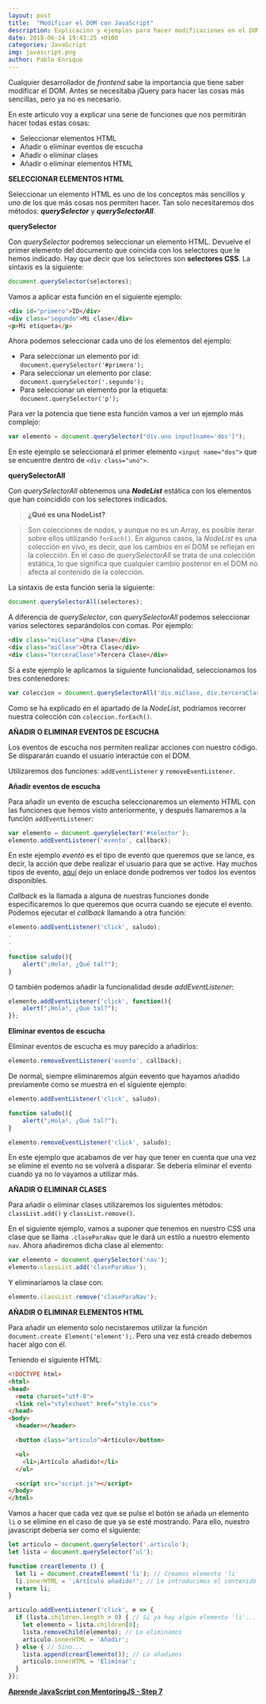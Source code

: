 ```yaml
---
layout: post
title:  "Modificar el DOM con JavaScript"
description: Explicación y ejemplos para hacer modificaciones en el DOM (Document Object Model)
date: 2018-06-14 19:43:25 +0100
categories: JavaScript
img: javascript.png
author: Pablo Enrique
---
```


Cualquier desarrollador de *frontend* sabe la importancia que tiene saber modificar el DOM. Antes se necesitaba jQuery para hacer las cosas más sencillas, pero ya no es necesario.

En este artículo voy a explicar una serie de funciones que nos permitirán hacer todas estas cosas:

* Seleccionar elementos HTML
* Añadir o eliminar eventos de escucha
* Añadir o eliminar clases
* Añadir o eliminar elementos HTML

**SELECCIONAR ELEMENTOS HTML**

Seleccionar un elemento HTML es uno de los conceptos más sencillos y uno de los que más cosas nos permiten hacer.
Tan solo necesitaremos dos métodos: ***querySelector*** y ***querySelectorAll***.

**querySelector**

Con *querySelector* podremos seleccionar un elemento HTML. Devuelve el primer elemento del documento que coincida con los selectores que le hemos indicado. Hay que decir que los selectores son **selectores CSS**. La sintaxis es la siguiente:

```js
document.querySelector(selectores);
```

Vamos a aplicar esta función en el siguiente ejemplo:

```html
<div id="primero">ID</div>
<div class="segundo">Mi clase</div>
<p>Mi etiqueta</p>
```

Ahora podemos seleccionar cada uno de los elementos del ejemplo:
* Para seleccionar un elemento por id: `document.querySelector('#primero');`
* Para seleccionar un elemento por clase: `document.querySelector('.segundo');`
* Para seleccionar un elemento por la etiqueta: `document.querySelector('p');`

Para ver la potencia que tiene esta función vamos a ver un ejemplo más complejo:

```js
var elemento = document.querySelector("div.uno input[name='dos']");
```

En este ejemplo se seleccionará el primer elemento `<input name="dos">` que se encuentre dentro de `<div class="uno">`.

**querySelectorAll**

Con *querySelectorAll* obtenemos una ***NodeList*** estática con los elementos que han coincidido con los selectores indicados.

>**¿Qué es una NodeList?**

>Son colecciones de nodos, y aunque no es un Array, es posible iterar sobre ellos utilizando `forEach()`. En algunos casos, la *NodeList* es una colección en vivo, es decir, que los cambios en el DOM se reflejan en la colección. En el caso de *querySelectorAll* se trata de una colección estática, lo que significa que cualquier cambio posterior en el DOM no afecta al contenido de la colección.

La sintaxis de esta función sería la siguiente:
```js
document.querySelectorAll(selectores);
```
A diferencia de *querySelector*, con *querySelectorAll* podemos seleccionar varios selectores separándolos con comas. Por ejemplo:

```html
<div class="miClase">Una Clase</div>
<div class="miClase">Otra Clase</div>
<div class="terceraClase">Tercera Clase</div>
```

Si a este ejemplo le aplicamos la siguiente funcionalidad, seleccionamos los tres contenedores:
```js
var coleccion = document.querySelectorAll('div.miClase, div.terceraClase');
```
Como se ha explicado en el apartado de la *NodeList*, podríamos recorrer nuestra colección con `coleccion.forEach()`.

**AÑADIR O ELIMINAR EVENTOS DE ESCUCHA**

Los eventos de escucha nos permiten realizar acciones con nuestro código. Se dispararán cuando el usuario interactúe con el DOM.

Utilizaremos dos funciones: `addEventListener` y `removeEventListener`.

**Añadir eventos de escucha**

Para añadir un evento de escucha seleccionaremos un elemento HTML con las funciones que hemos visto anteriormente, y después llamaremos a la función `addEventListener`:

```js
var elemento = document.querySelector('#selector');
elemento.addEventListener('evento', callback);
```

En este ejemplo *evento* es el tipo de evento que queremos que se lance, es decir, la acción que debe realizar el usuario para que se active. Hay muchos tipos de evento, [aquí](https://developer.mozilla.org/en-US/docs/Web/Events) dejo un enlace donde podremos ver todos los eventos disponibles.

*Callback* es la llamada a alguna de nuestras funciones donde especificaremos lo que queremos que ocurra cuando se ejecute el evento. Podemos ejecutar el *callback* llamando a otra función:

```js
elemento.addEventListener('click', saludo);
.
.
.
function saludo(){
    alert("¡Hola!, ¿Qué tal?");
}
```

O también podemos añadir la funcionalidad desde *addEventListener*:

```js
elemento.addEventListener('click', function(){
    alert("¡Hola!, ¿Qué tal?");
});
```

**Eliminar eventos de escucha**

Eliminar eventos de escucha es muy parecido a añadirlos:
```js
elemento.removeEventListener('evento', callback);
```
De normal, siempre eliminaremos algún eevento que hayamos añadido previamente como se muestra en el siguiente ejemplo:
```js
elemento.addEventListener('click', saludo);

function saludo(){
    alert("¡Hola!, ¿Qué tal?");
}

elemento.removeEventListener('click', saludo);
```

En este ejemplo que acabamos de ver hay que tener en cuenta que una vez se elimine el evento no se volverá a disparar. Se debería eliminar el evento cuando ya no lo vayamos a utilizar más.

**AÑADIR O ELIMINAR CLASES**

Para añadir o eliminar clases utilizaremos los siguientes métodos: `classList.add()` y `classList.remove()`.

En el siguiente ejemplo, vamos a suponer que tenemos en nuestro CSS una clase que se llama `.claseParaNav` que le dará un estilo a nuestro elemento `nav`. Ahora añadiremos dicha clase al elemento:

```js
var elemento = document.querySelector('nav');
elemento.classList.add('claseParaNav');
```

Y eliminaríamos la clase con:

```js
elemento.classList.remove('claseParaNav');
```

**AÑADIR O ELIMINAR ELEMENTOS HTML**

Para añadir un elemento solo necistaremos utilizar la función `document.create Element('element');`. Pero una vez está creado debemos hacer algo con él.

Teniendo el siguiente HTML:
```html
<!DOCTYPE html>
<html>
<head>
  <meta charset="utf-8">
  <link rel="stylesheet" href="style.css">
</head>
<body>
  <header></header>

  <button class="articulo">Artículo</button>

  <ul>
    <li>¡Artículo añadido!</li>
  </ul>

  <script src="script.js"></script>
</body>
</html>
```

Vamos a hacer que cada vez que se pulse el botón se añada un elemento `li` o se elimine en el caso de que ya se esté mostrando. Para ello, nuestro javascript debería ser como el siguiente:

```js
let articulo = document.querySelector('.articulo');
let lista = document.querySelector('ul');

function crearElemento () {
  let li = document.createElement('li'); // Creamos elemento 'li'
  li.innerHTML = '¡Artículo añadido!'; // Le introducimos el contenido que queremos que muestre
  return li;
}

articulo.addEventListener('click', e => {
  if (lista.children.length > 0) { // Si ya hay algún elemento 'li'...
    let elemento = lista.children[0];
    lista.removeChild(elemento); // Lo eliminamos
    articulo.innerHTML = 'Añadir';
  } else { // Sino...
    lista.append(crearElemento()); // Lo añadimos
    articulo.innerHTML = 'Eliminar';
  }
});
```

**[Aprende JavaScript con MentoringJS - Step 7](mentoringjs.com)**
